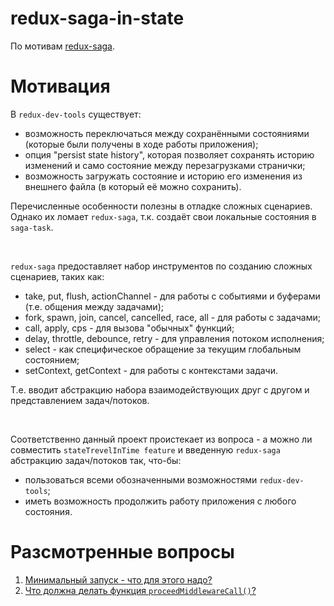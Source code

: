 # redux-saga-in-state

По мотивам [redux-saga](https://redux-saga.js.org/).

# Мотивация

В `redux-dev-tools` существует:

- возможность переключаться между сохранёнными состояниями
  (которые были получены в ходе работы приложения);
- опция "persist state history", которая позволяет сохранять
  историю изменений и само состояние
  между перезагрузками странички;
- возможность загружать состояние и историю его изменения
  из внешнего файла (в который её можно сохранить).

Перечисленные особенности полезны в отладке сложных
сценариев. Однако их ломает `redux-saga`, т.к.
создаёт свои локальные состояния в `saga-task`.

<br/>

`redux-saga` предоставляет набор инструментов по созданию
сложных сценариев, таких как:

- take, put, flush, actionChannel - для работы
  с событиями и буферами (т.е. общения между задачами);
- fork, spawn, join, cancel, cancelled, race, all - для
  работы с задачами;
- call, apply, cps - для вызова "обычных" функций;
- delay, throttle, debounce, retry - для
  управления потоком исполнения;
- select - как специфическое
  обращение за текущим глобальным состоянием;
- setContext, getContext - для работы с контекстами задачи.

Т.е. вводит абстракцию набора взаимодействующих друг с другом
и представлением задач/потоков.

<br/>

Соответственно данный проект проистекает из вопроса -
а можно ли совместить `stateTrevelInTime feature` и
введенную `redux-saga` абстракцию задач/потоков так, что-бы:

- пользоваться всеми обозначенными возможностями `redux-dev-tools`;
- иметь возможность продолжить работу приложения с любого
  состояния.

# Разсмотренные вопросы

1. [Минимальный запуск - что для этого надо?](./docs/index.md)
2. [Что должна делать функция `proceedMiddlewareCall()`?](./docs/index.md)
